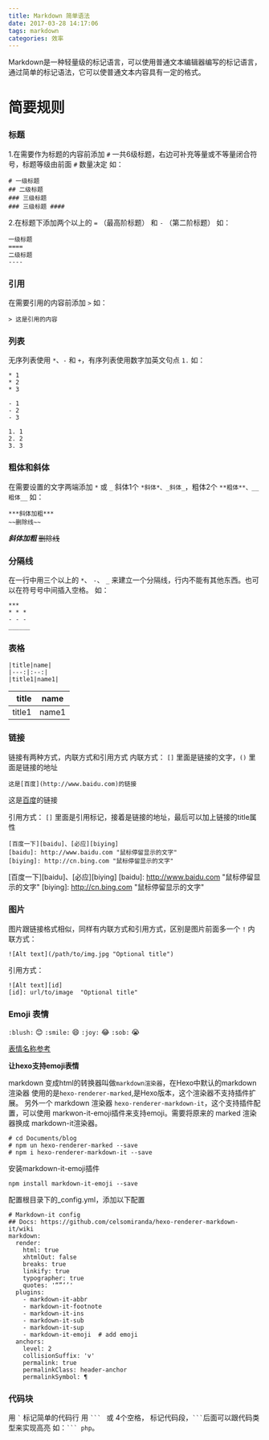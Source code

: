 ```yaml
---
title: Markdown 简单语法
date: 2017-03-28 14:17:06
tags: markdown
categories: 效率
---
```


Markdown是一种轻量级的标记语言，可以使用普通文本编辑器编写的标记语言，通过简单的标记语法，它可以使普通文本内容具有一定的格式。

<!-- more -->
# 简要规则

### 标题
1.在需要作为标题的内容前添加 `#`
一共6级标题，右边可补充等量或不等量闭合符号，标题等级由前面 `#` 数量决定
如：
```
# 一级标题
## 二级标题
### 三级标题
### 三级标题 ####
```

2.在标题下添加两个以上的 `=` （最高阶标题） 和 `-` （第二阶标题）
如：
```
一级标题
====
二级标题
----
```
        
### 引用
在需要引用的内容前添加 `>`
如：
```
> 这是引用的内容
```

### 列表
无序列表使用 `*`、`-` 和 `+`，有序列表使用数字加英文句点 `1.`
如：
```
* 1
* 2
* 3
 
- 1
- 2
- 3

1. 1
2. 2
3. 3
```

### 粗体和斜体
在需要设置的文字两端添加 `*` 或 `_`
斜体1个 `*斜体*、_斜体_`，粗体2个 `**粗体**、__粗体__`
如：
```
***斜体加粗***
~~删除线~~
```
***斜体加粗***
~~删除线~~

### 分隔线
在一行中用三个以上的 `*`、 `-`、 `_` 来建立一个分隔线，行内不能有其他东西。也可以在符号号中间插入空格。
如：
```
***
* * *
- - -
______
```

### 表格
```
|title|name|
|---:|:--:|
|title1|name1|
```
|title|name|
|---:|:--:|
|title1|name1|

### 链接
链接有两种方式，内联方式和引用方式
内联方式：
`[]` 里面是链接的文字，`()` 里面是链接的地址
```
这是[百度](http://www.baidu.com)的链接
```
这是[百度](http://www.baidu.com)的链接

引用方式：
`[]` 里面是引用标记，接着是链接的地址，最后可以加上链接的title属性
```
[百度一下][baidu]、[必应][biying]
[baidu]: http://www.baidu.com "鼠标停留显示的文字"
[biying]: http://cn.bing.com "鼠标停留显示的文字"
```
[百度一下][baidu]、[必应][biying]
[baidu]: http://www.baidu.com "鼠标停留显示的文字"
[biying]: http://cn.bing.com "鼠标停留显示的文字"

### 图片
图片跟链接格式相似，同样有内联方式和引用方式，区别是图片前面多一个 `!`
内联方式：
```
![Alt text](/path/to/img.jpg "Optional title")
```

引用方式：
```
![Alt text][id]
[id]: url/to/image  "Optional title"
```

### Emoji 表情

`:blush:` :blush: `:smile:` :smile: `:joy:` :joy: `:sob:` :sob:

[表情名称参考](https://github.com/abcdkyd/abcdkyd.github.io/blob/hexo/emoji.md)

**让hexo支持emoji表情**

  markdown 变成html的转换器叫做`markdown渲染器`，在Hexo中默认的markdown渲染器 使用的是`hexo-renderer-marked`,是Hexo版本，这个渲染器不支持插件扩展。
  另外一个 markdown 渲染器 `hexo-renderer-markdown-it`，这个支持插件配置，可以使用 markwon-it-emoji插件来支持emoji。需要将原来的 marked 渲染器换成 markdown-it渲染器。

```
# cd Documents/blog
# npm un hexo-renderer-marked --save
# npm i hexo-renderer-markdown-it --save
```

安装markdown-it-emoji插件
```
npm install markdown-it-emoji --save
```

配置根目录下的_config.yml，添加以下配置
```
# Markdown-it config
## Docs: https://github.com/celsomiranda/hexo-renderer-markdown-it/wiki
markdown:
  render:
    html: true
    xhtmlOut: false
    breaks: true
    linkify: true
    typographer: true
    quotes: '“”‘’'
  plugins:
    - markdown-it-abbr
    - markdown-it-footnote
    - markdown-it-ins
    - markdown-it-sub
    - markdown-it-sup
    - markdown-it-emoji  # add emoji
  anchors:
    level: 2
    collisionSuffix: 'v'
    permalink: true
    permalinkClass: header-anchor
    permalinkSymbol: ¶
```

### 代码块
用 `` ` `` 标记简单的代码行
用 ` ```  ` 或 4个空格， 标记代码段，` ``` `后面可以跟代码类型来实现高亮 如：` ``` php `。
